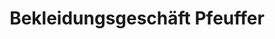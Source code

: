 ---
title: "Bekleidungsgeschäft Pfeuffer"
url: /schleusingen/bekleidungsgeschaeft-pfeuffer/
shop: Kleidung
---
